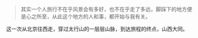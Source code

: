 > 其实一个人旅行不在乎风景会有多好，也不在乎走了多远，脚踩下的地方便是心之所至，从此这个地方的人和事，都开始与我有关。   

这一次从北京往西走，穿过太行山的一层层山脉，到达旅程的终点，山西大同。   

